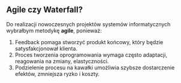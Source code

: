 ## Agile czy Waterfall? 

Do realizacji nowoczesnych projektów systemów informatycznych wybrałbym metodykę **agile**, ponieważ:
1. Feedback pomaga stworzyć produkt końcowy, który będzie satysfakcjonował klienta. 
2. Proces tworzenia oprogramowania wymaga często adaptacji, reagowania na zmiany, elastyczności.
3. Podzielenie procesu na kawałki umożliwia szybsze dostarczenie efektów, zmniejsza ryzko i koszty. 
